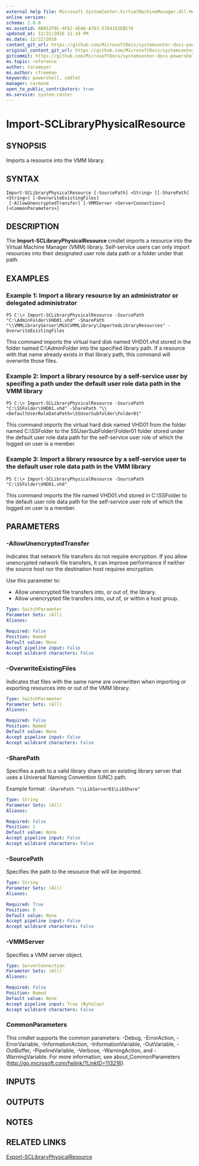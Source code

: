 ```yaml
---
external help file: Microsoft.SystemCenter.VirtualMachineManager.dll-Help.xml
online version: 
schema: 2.0.0
ms.assetid: ABA52F8C-4F62-4EA6-A763-5764182EBC76
updated_at: 12/22/2016 11:19 PM
ms.date: 12/22/2016
content_git_url: https://github.com/MicrosoftDocs/systemcenter-docs-powershell/blob/live/systemcenter-cmdlets/SystemCenter2016/VirtualMachineManager/vlatest/Import-SCLibraryPhysicalResource.md
original_content_git_url: https://github.com/MicrosoftDocs/systemcenter-docs-powershell/blob/live/systemcenter-cmdlets/SystemCenter2016/VirtualMachineManager/vlatest/Import-SCLibraryPhysicalResource.md
gitcommit: https://github.com/MicrosoftDocs/systemcenter-docs-powershell/blob/d74e247404a4c865a6c8da735e1b4d296bcb074e/systemcenter-cmdlets/SystemCenter2016/VirtualMachineManager/vlatest/Import-SCLibraryPhysicalResource.md
ms.topic: reference
author: tarameyer
ms.author: cfreeman
keywords: powershell, cmdlet
manager: carmonm
open_to_public_contributors: true
ms.service: system-center
---
```


# Import-SCLibraryPhysicalResource

## SYNOPSIS
Imports a resource into the VMM library.

## SYNTAX

```
Import-SCLibraryPhysicalResource [-SourcePath] <String> [[-SharePath] <String>] [-OverwriteExistingFiles]
 [-AllowUnencryptedTransfer] [-VMMServer <ServerConnection>] [<CommonParameters>]
```

## DESCRIPTION
The **Import-SCLibraryPhysicalResource** cmdlet imports a resource into the Virtual Machine Manager (VMM) library.
Self-service users can only import resources into their designated user role data path or a folder under that path.

## EXAMPLES

### Example 1: Import a library resource by an administrator or delegated administrator
```
PS C:\> Import-SCLibraryPhysicalResource -SourcePath "C:\AdminFolder\VHD01.vhd" -SharePath "\\VMMLibraryServer\MSSCVMMLibrary\ImportedLibraryResources" -OverwriteExistingFiles
```

This command imports the virtual hard disk named VHD01.vhd stored in the folder named C:\AdminFolder into the specified library path.
If a resource with that name already exists in that library path, this command will overwrite those files.

### Example 2: Import a library resource by a self-service user by specifing a path under the default user role data path in the VMM library
```
PS C:\> Import-SCLibraryPhysicalResource -SourcePath "C:\SSFolder\VHD01.vhd" -SharePath "\\<DefaultUserRoleDataPath>\SSUserSubfolder\Folder01"
```

This command imports the virtual hard disk named VHD01 from the folder named C:\SSFolder to the SSUserSubFolder\Folder01 folder stored under the default user role data path for the self-service user role of which the logged on user is a member.

### Example 3: Import a library resource by a self-service user to the default user role data path in the VMM library
```
PS C:\> Import-SCLibraryPhysicalResource -SourcePath "C:\SSFolder\VHD01.vhd"
```

This command imports the file named VHD01.vhd stored in C:\SSFolder to the default user role data path for the self-service user role of which the logged on user is a member.

## PARAMETERS

### -AllowUnencryptedTransfer
Indicates that network file transfers do not require encryption.
If you allow unencrypted network file transfers, it can improve performance if neither the source host nor the destination host requires encryption.

Use this parameter to: 

- Allow unencrypted file transfers into, or out of, the library. 
- Allow unencrypted file transfers into, out of, or within a host group.

```yaml
Type: SwitchParameter
Parameter Sets: (All)
Aliases: 

Required: False
Position: Named
Default value: None
Accept pipeline input: False
Accept wildcard characters: False
```

### -OverwriteExistingFiles
Indicates that files with the same name are overwritten when importing or exporting resources into or out of the VMM library.

```yaml
Type: SwitchParameter
Parameter Sets: (All)
Aliases: 

Required: False
Position: Named
Default value: None
Accept pipeline input: False
Accept wildcard characters: False
```

### -SharePath
Specifies a path to a valid library share on an existing library server that uses a Universal Naming Convention (UNC) path. 



Example format: `-SharePath "\\LibServer01\LibShare"`

```yaml
Type: String
Parameter Sets: (All)
Aliases: 

Required: False
Position: 1
Default value: None
Accept pipeline input: False
Accept wildcard characters: False
```

### -SourcePath
Specifies the path to the resource that will be imported.

```yaml
Type: String
Parameter Sets: (All)
Aliases: 

Required: True
Position: 0
Default value: None
Accept pipeline input: False
Accept wildcard characters: False
```

### -VMMServer
Specifies a VMM server object.

```yaml
Type: ServerConnection
Parameter Sets: (All)
Aliases: 

Required: False
Position: Named
Default value: None
Accept pipeline input: True (ByValue)
Accept wildcard characters: False
```

### CommonParameters
This cmdlet supports the common parameters: -Debug, -ErrorAction, -ErrorVariable, -InformationAction, -InformationVariable, -OutVariable, -OutBuffer, -PipelineVariable, -Verbose, -WarningAction, and -WarningVariable. For more information, see about_CommonParameters (http://go.microsoft.com/fwlink/?LinkID=113216).

## INPUTS

## OUTPUTS

## NOTES

## RELATED LINKS

[Export-SCLibraryPhysicalResource](xref:SystemCenter2016/VirtualMachineManager/vlatest/Export-SCLibraryPhysicalResource.md)


